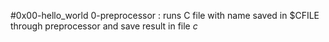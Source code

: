 #0x00-hello_world
0-preprocessor : runs C file with name saved in $CFILE through preprocessor and save result in file *c*

